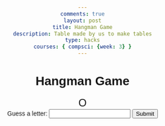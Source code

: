 ```yaml
---
comments: true
layout: post
title: Hangman Game
description: Table made by us to make tables
type: hacks
courses: { compsci: {week: 3} }
---
```


<!DOCTYPE html>
<html lang="en">
<head>
    <meta charset="UTF-8">
    <title>Hangman Game</title>
    <style>
        body {
            font-family: Arial, sans-serif;
            text-align: center;
        }
        #word-display {
            font-size: 24px;
            margin-bottom: 10px;
        }
        #hangman {
            font-size: 24px;
        }
    </style>
</head>
<body>
    <h1>Hangman Game</h1>
    <div id="word-display"></div>
    <div id="hangman">O</div>
    <div>
        <label for="guess">Guess a letter: </label>
        <input type="text" id="guess" maxlength="1">
        <button onclick="checkGuess()">Submit</button>
    </div>
    <div id="message"></div>
    <script>
        const words = ['apple', 'banana', 'cherry', 'date', 'elderberry', 'fig', 'grape', 'honeydew', 'kiwi', 'lemon', 'mango', 'nectarine', 'orange', 'papaya', 'quince'];
        const maxAttempts = 6;
        let chosenWord;
        let displayedWord;
        let attemptsLeft;
        let guessedLetters = [];
        function startGame() {
            chosenWord = words[Math.floor(Math.random() * words.length)];
            displayedWord = '_'.repeat(chosenWord.length);
            attemptsLeft = maxAttempts;
            guessedLetters = [];
            updateDisplay();
        }
        function updateDisplay() {
            document.getElementById('word-display').textContent = displayedWord;
            document.getElementById('hangman').textContent = 'Attempts Left: ' + attemptsLeft;
            document.getElementById('message').textContent = guessedLetters.join(', ');
            if (displayedWord === chosenWord) {
                document.getElementById('message').textContent = 'You win!';
            } else if (attemptsLeft === 0) {
                document.getElementById('message').textContent = 'You lose! The word was ' + chosenWord;
            }
        }
        function checkGuess() {
            const guess = document.getElementById('guess').value.toLowerCase();
            if (!guess.match(/[a-z]/)) {
                alert('Please enter a valid letter.');
                return;
            }
            if (guessedLetters.includes(guess)) {
                alert('You already guessed that letter.');
                return;
            }
            guessedLetters.push(guess);
            if (chosenWord.includes(guess)) {
                for (let i = 0; i < chosenWord.length; i++) {
                    if (chosenWord[i] === guess) {
                        displayedWord = displayedWord.substr(0, i) + guess + displayedWord.substr(i + 1);
                    }
                }
            } else {
                attemptsLeft--;
            }
            updateDisplay();
        }
        startGame();
    </script>
</body>
</html>
